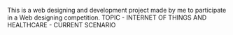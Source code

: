 This is a web designing and development project made by me to participate in a Web designing competition.
TOPIC - INTERNET OF THINGS AND HEALTHCARE - CURRENT SCENARIO
